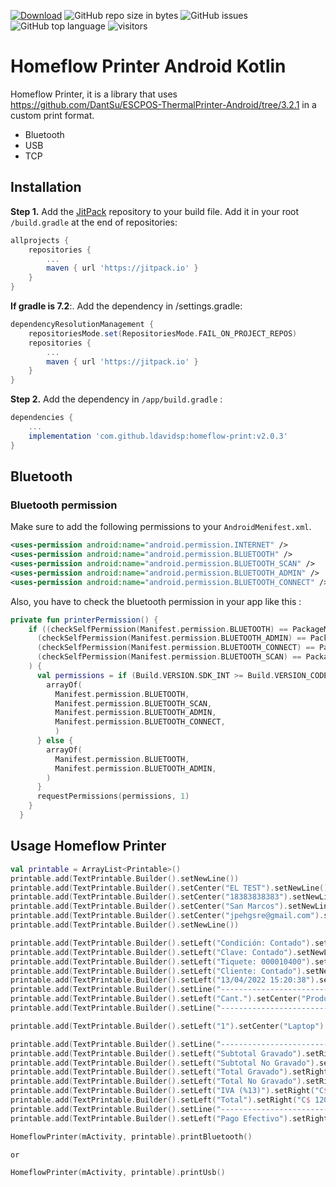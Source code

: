 [![Download](https://jitpack.io/v/ldavidsp/homeflow-print.svg)](https://jitpack.io/#ldavidsp/homeflow-print)
![GitHub repo size in bytes](https://img.shields.io/github/repo-size/ldavidsp/homeflow-print.svg)
![GitHub issues](https://img.shields.io/github/issues/ldavidsp/homeflow-print.svg)
![GitHub top language](https://img.shields.io/github/languages/top/ldavidsp/homeflow-print.svg)
![visitors](https://visitor-badge.laobi.icu/badge?page_id=homeflow-print.readme)

Homeflow Printer Android Kotlin
=====

Homeflow Printer, it is a library that uses https://github.com/DantSu/ESCPOS-ThermalPrinter-Android/tree/3.2.1 in a custom print format.

  - Bluetooth
  - USB
  - TCP
 
## Installation

**Step 1.** Add the [JitPack](https://jitpack.io/#ldavidsp/homeflow-print/1.1.0) repository to your build file. Add it in your root `/build.gradle` at the end of repositories:

```gradle
allprojects {
    repositories {
        ...
        maven { url 'https://jitpack.io' }
    }
}
```

**If gradle is 7.2**:. Add the dependency in /settings.gradle:
```gradle
dependencyResolutionManagement {
    repositoriesMode.set(RepositoriesMode.FAIL_ON_PROJECT_REPOS)
    repositories {
        ...
        maven { url 'https://jitpack.io' }
    }
}
```

**Step 2.** Add the dependency in `/app/build.gradle` :

```gradle
dependencies {
    ...
    implementation 'com.github.ldavidsp:homeflow-print:v2.0.3'
}
```

## Bluetooth

### Bluetooth permission
Make sure to add the following permissions to your ```AndroidMenifest.xml```.
```xml
<uses-permission android:name="android.permission.INTERNET" />
<uses-permission android:name="android.permission.BLUETOOTH" />
<uses-permission android:name="android.permission.BLUETOOTH_SCAN" />
<uses-permission android:name="android.permission.BLUETOOTH_ADMIN" />
<uses-permission android:name="android.permission.BLUETOOTH_CONNECT" />
```
Also, you have to check the bluetooth permission in your app like this :
```kotlin
private fun printerPermission() {
    if ((checkSelfPermission(Manifest.permission.BLUETOOTH) == PackageManager.PERMISSION_DENIED) ||
      (checkSelfPermission(Manifest.permission.BLUETOOTH_ADMIN) == PackageManager.PERMISSION_DENIED) ||
      (checkSelfPermission(Manifest.permission.BLUETOOTH_CONNECT) == PackageManager.PERMISSION_DENIED) ||
      (checkSelfPermission(Manifest.permission.BLUETOOTH_SCAN) == PackageManager.PERMISSION_DENIED)
    ) {
      val permissions = if (Build.VERSION.SDK_INT >= Build.VERSION_CODES.S) {
        arrayOf(
          Manifest.permission.BLUETOOTH,
          Manifest.permission.BLUETOOTH_SCAN,
          Manifest.permission.BLUETOOTH_ADMIN,
          Manifest.permission.BLUETOOTH_CONNECT,
          )
      } else {
        arrayOf(
          Manifest.permission.BLUETOOTH,
          Manifest.permission.BLUETOOTH_ADMIN,
        )
      }
      requestPermissions(permissions, 1)
    }
  }
```


Usage Homeflow Printer
-------------------
```kotlin
val printable = ArrayList<Printable>()
printable.add(TextPrintable.Builder().setNewLine())
printable.add(TextPrintable.Builder().setCenter("EL TEST").setNewLine())
printable.add(TextPrintable.Builder().setCenter("18383838383").setNewLine())
printable.add(TextPrintable.Builder().setCenter("San Marcos").setNewLine())
printable.add(TextPrintable.Builder().setCenter("jpehgsre@gmail.com").setNewLine())
printable.add(TextPrintable.Builder().setNewLine())

printable.add(TextPrintable.Builder().setLeft("Condición: Contado").setNewLine())
printable.add(TextPrintable.Builder().setLeft("Clave: Contado").setNewLine())
printable.add(TextPrintable.Builder().setLeft("Tiquete: 000010400").setNewLine())
printable.add(TextPrintable.Builder().setLeft("Cliente: Contado").setNewLine())
printable.add(TextPrintable.Builder().setLeft("13/04/2022 15:20:38").setNewLine())
printable.add(TextPrintable.Builder().setLine("----------------------------------------").setNewLine())
printable.add(TextPrintable.Builder().setLeft("Cant.").setCenter("Producto").setRight("Total").setNewLine())
printable.add(TextPrintable.Builder().setLine("----------------------------------------").setNewLine())

printable.add(TextPrintable.Builder().setLeft("1").setCenter("Laptop").setRight("C$ 1,200.00").setNewLine())

printable.add(TextPrintable.Builder().setLine("----------------------------------------").setNewLine())
printable.add(TextPrintable.Builder().setLeft("Subtotal Gravado").setRight("C$ 1,061.95").setNewLine())
printable.add(TextPrintable.Builder().setLeft("Subtotal No Gravado").setRight("C$ 0.00").setNewLine())
printable.add(TextPrintable.Builder().setLeft("Total Gravado").setRight("C$ 1,061.95").setNewLine())
printable.add(TextPrintable.Builder().setLeft("Total No Gravado").setRight("C$ 0.00").setNewLine())
printable.add(TextPrintable.Builder().setLeft("IVA (%13)").setRight("C$ 138.00").setNewLine())
printable.add(TextPrintable.Builder().setLeft("Total").setRight("C$ 1200.00").setNewLine())
printable.add(TextPrintable.Builder().setLine("----------------------------------------").setNewLine())
printable.add(TextPrintable.Builder().setLeft("Pago Efectivo").setRight("C$ 1200.00").setNewLine())

HomeflowPrinter(mActivity, printable).printBluetooth()

or

HomeflowPrinter(mActivity, printable).printUsb()

```
